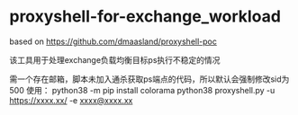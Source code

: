 # proxyshell-for-exchange_workload
based on https://github.com/dmaasland/proxyshell-poc

该工具用于处理exchange负载均衡目标ps执行不稳定的情况

需一个存在邮箱，脚本未加入通杀获取ps端点的代码，所以默认会强制修改sid为500
使用：
python38 -m pip install colorama
python38 proxyshell.py -u https://xxxx.xx/ -e xxxx@xxxx.xx
